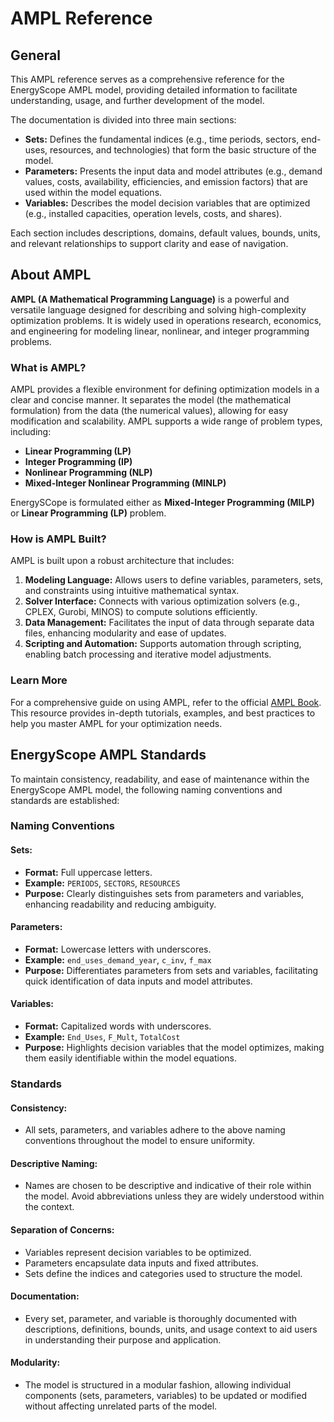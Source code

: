 # AMPL Reference

## General

This AMPL reference serves as a comprehensive reference for the EnergyScope AMPL model, providing detailed information to facilitate understanding, usage, and further development of the model.

The documentation is divided into three main sections:

- **Sets:** Defines the fundamental indices (e.g., time periods, sectors, end-uses, resources, and technologies) that form the basic structure of the model.
- **Parameters:** Presents the input data and model attributes (e.g., demand values, costs, availability, efficiencies, and emission factors) that are used within the model equations.
- **Variables:** Describes the model decision variables that are optimized (e.g., installed capacities, operation levels, costs, and shares).

Each section includes descriptions, domains, default values, bounds, units, and relevant relationships to support clarity and ease of navigation.

## About AMPL

**AMPL (A Mathematical Programming Language)** is a powerful and versatile language designed for describing and solving high-complexity optimization problems. It is widely used in operations research, economics, and engineering for modeling linear, nonlinear, and integer programming problems.

### What is AMPL?

AMPL provides a flexible environment for defining optimization models in a clear and concise manner. It separates the model (the mathematical formulation) from the data (the numerical values), allowing for easy modification and scalability. AMPL supports a wide range of problem types, including:

- **Linear Programming (LP)**
- **Integer Programming (IP)**
- **Nonlinear Programming (NLP)**
- **Mixed-Integer Nonlinear Programming (MINLP)**

EnergySCope is formulated either as **Mixed-Integer Programming (MILP)** or **Linear Programming (LP)** problem.

### How is AMPL Built?

AMPL is built upon a robust architecture that includes:

1. **Modeling Language:** Allows users to define variables, parameters, sets, and constraints using intuitive mathematical syntax.
2. **Solver Interface:** Connects with various optimization solvers (e.g., CPLEX, Gurobi, MINOS) to compute solutions efficiently.
3. **Data Management:** Facilitates the input of data through separate data files, enhancing modularity and ease of updates.
4. **Scripting and Automation:** Supports automation through scripting, enabling batch processing and iterative model adjustments.

### Learn More

For a comprehensive guide on using AMPL, refer to the official [AMPL Book](https://ampl.com/learn/ampl-book/). This resource provides in-depth tutorials, examples, and best practices to help you master AMPL for your optimization needs.

## EnergyScope AMPL Standards

To maintain consistency, readability, and ease of maintenance within the EnergyScope AMPL model, the following naming conventions and standards are established:

### Naming Conventions

#### Sets: 
  - **Format:** Full uppercase letters.  
  - **Example:** `PERIODS`, `SECTORS`, `RESOURCES`  
  - **Purpose:** Clearly distinguishes sets from parameters and variables, enhancing readability and reducing ambiguity.

#### Parameters:  
  - **Format:** Lowercase letters with underscores.  
  - **Example:** `end_uses_demand_year`, `c_inv`, `f_max`  
  - **Purpose:** Differentiates parameters from sets and variables, facilitating quick identification of data inputs and model attributes.

#### Variables:  
  - **Format:** Capitalized words with underscores.  
  - **Example:** `End_Uses`, `F_Mult`, `TotalCost`  
  - **Purpose:** Highlights decision variables that the model optimizes, making them easily identifiable within the model equations.

### Standards

#### Consistency:
   - All sets, parameters, and variables adhere to the above naming conventions throughout the model to ensure uniformity.

#### Descriptive Naming:
   - Names are chosen to be descriptive and indicative of their role within the model. Avoid abbreviations unless they are widely understood within the context.

#### Separation of Concerns:  
   - Variables represent decision variables to be optimized.
   - Parameters encapsulate data inputs and fixed attributes.
   - Sets define the indices and categories used to structure the model.

#### Documentation:  
   - Every set, parameter, and variable is thoroughly documented with descriptions, definitions, bounds, units, and usage context to aid users in understanding their purpose and application.

#### Modularity:  
   - The model is structured in a modular fashion, allowing individual components (sets, parameters, variables) to be updated or modified without affecting unrelated parts of the model.

